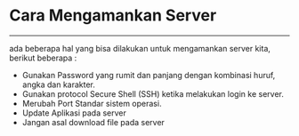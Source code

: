 # Cara Mengamankan Server
---
ada beberapa hal yang bisa dilakukan untuk mengamankan server kita, berikut beberapa :
* Gunakan Password yang rumit dan panjang dengan kombinasi huruf, angka dan karakter.
* Gunakan protocol Secure Shell (SSH) ketika melakukan login ke server.
* Merubah Port Standar sistem operasi.
* Update Aplikasi pada server
* Jangan asal download file pada server
